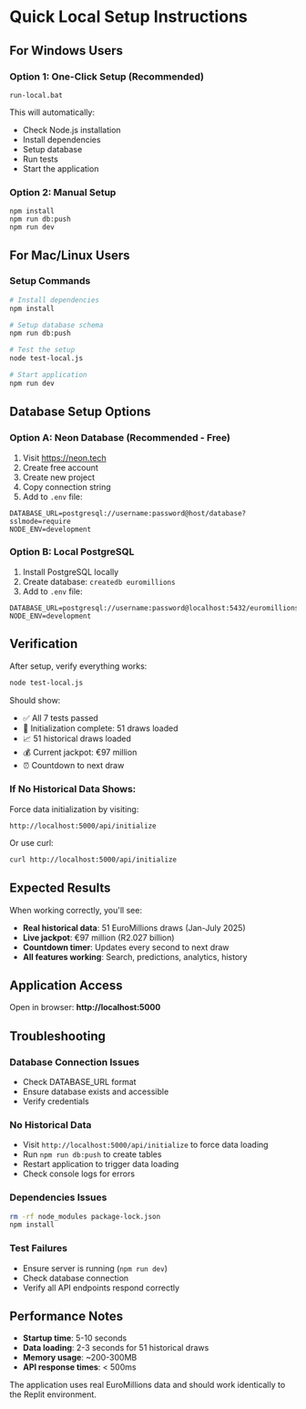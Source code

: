 # Quick Local Setup Instructions

## For Windows Users

### Option 1: One-Click Setup (Recommended)
```batch
run-local.bat
```
This will automatically:
- Check Node.js installation
- Install dependencies
- Setup database
- Run tests
- Start the application

### Option 2: Manual Setup
```batch
npm install
npm run db:push
npm run dev
```

## For Mac/Linux Users

### Setup Commands
```bash
# Install dependencies
npm install

# Setup database schema
npm run db:push

# Test the setup
node test-local.js

# Start application
npm run dev
```

## Database Setup Options

### Option A: Neon Database (Recommended - Free)
1. Visit https://neon.tech
2. Create free account
3. Create new project
4. Copy connection string
5. Add to `.env` file:
```
DATABASE_URL=postgresql://username:password@host/database?sslmode=require
NODE_ENV=development
```

### Option B: Local PostgreSQL
1. Install PostgreSQL locally
2. Create database: `createdb euromillions`
3. Add to `.env` file:
```
DATABASE_URL=postgresql://username:password@localhost:5432/euromillions
NODE_ENV=development
```

## Verification

After setup, verify everything works:
```bash
node test-local.js
```

Should show:
- ✅ All 7 tests passed
- 🔄 Initialization complete: 51 draws loaded
- 📈 51 historical draws loaded
- 💰 Current jackpot: €97 million
- ⏰ Countdown to next draw

### If No Historical Data Shows:
Force data initialization by visiting:
```
http://localhost:5000/api/initialize
```

Or use curl:
```bash
curl http://localhost:5000/api/initialize
```

## Expected Results

When working correctly, you'll see:
- **Real historical data**: 51 EuroMillions draws (Jan-July 2025)
- **Live jackpot**: €97 million (R2.027 billion)
- **Countdown timer**: Updates every second to next draw
- **All features working**: Search, predictions, analytics, history

## Application Access

Open in browser: **http://localhost:5000**

## Troubleshooting

### Database Connection Issues
- Check DATABASE_URL format
- Ensure database exists and accessible
- Verify credentials

### No Historical Data
- Visit `http://localhost:5000/api/initialize` to force data loading
- Run `npm run db:push` to create tables
- Restart application to trigger data loading
- Check console logs for errors

### Dependencies Issues
```bash
rm -rf node_modules package-lock.json
npm install
```

### Test Failures
- Ensure server is running (`npm run dev`)
- Check database connection
- Verify all API endpoints respond correctly

## Performance Notes

- **Startup time**: 5-10 seconds
- **Data loading**: 2-3 seconds for 51 historical draws
- **Memory usage**: ~200-300MB
- **API response times**: < 500ms

The application uses real EuroMillions data and should work identically to the Replit environment.